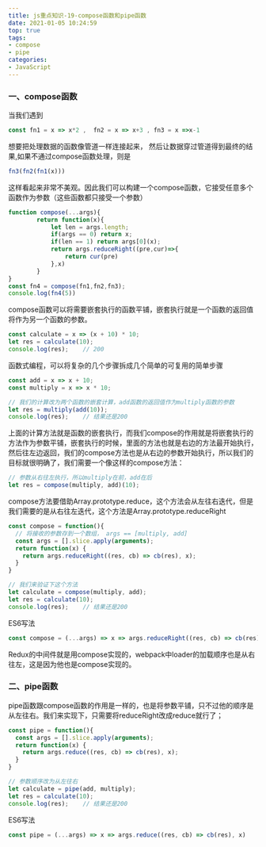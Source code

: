 ```yaml
---
title: js重点知识-19-compose函数和pipe函数
date: 2021-01-05 10:24:59
top: true
tags:
- compose
- pipe
categories:
- JavaScript
---
```

### 一、compose函数
<!--more-->
当我们遇到

```js
const fn1 = x => x*2 ,  fn2 = x => x+3 , fn3 = x =>x-1 
```

想要把处理数据的函数像管道一样连接起来， 然后让数据穿过管道得到最终的结果,如果不通过compose函数处理，则是

```js
fn3(fn2(fn1(x)))
```

这样看起来非常不美观。因此我们可以构建一个compose函数，它接受任意多个函数作为参数（这些函数都只接受一个参数）

```js
function compose(...args){
		return function(x){
			let len = args.length;
			if(args == 0) return x;
			if(len == 1) return args[0](x);
			return args.reduceRight((pre,cur)=>{
				return cur(pre)
			},x)
		}
}
const fn4 = compose(fn1,fn2,fn3);
console.log(fn4(5))
```

compose函数可以将需要嵌套执行的函数平铺，嵌套执行就是一个函数的返回值将作为另一个函数的参数。

```js
const calculate = x => (x + 10) * 10;
let res = calculate(10);
console.log(res);    // 200
```

函数式编程，可以将复杂的几个步骤拆成几个简单的可复用的简单步骤

```js
const add = x => x + 10;
const multiply = x => x * 10;

// 我们的计算改为两个函数的嵌套计算，add函数的返回值作为multiply函数的参数
let res = multiply(add(10));
console.log(res);    // 结果还是200
```

上面的计算方法就是函数的嵌套执行，而我们compose的作用就是将嵌套执行的方法作为参数平铺，嵌套执行的时候，里面的方法也就是右边的方法最开始执行，然后往左边返回，我们的compose方法也是从右边的参数开始执行，所以我们的目标就很明确了，我们需要一个像这样的compose方法：

```js
// 参数从右往左执行，所以multiply在前，add在后
let res = compose(multiply, add)(10);
```

compose方法要借助Array.prototype.reduce，这个方法会从左往右迭代，但是我们需要的是从右往左迭代，这个方法是Array.prototype.reduceRight

```js
const compose = function(){
  // 将接收的参数存到一个数组， args == [multiply, add]
  const args = [].slice.apply(arguments);
  return function(x) {
    return args.reduceRight((res, cb) => cb(res), x);
  }
}

// 我们来验证下这个方法
let calculate = compose(multiply, add);
let res = calculate(10);
console.log(res);    // 结果还是200
```

ES6写法

```js
const compose = (...args) => x => args.reduceRight((res, cb) => cb(res), x);
```

Redux的中间件就是用compose实现的，webpack中loader的加载顺序也是从右往左，这是因为他也是compose实现的。

### 二、pipe函数

pipe函数跟compose函数的作用是一样的，也是将参数平铺，只不过他的顺序是从左往右。我们来实现下，只需要将reduceRight改成reduce就行了；

```js
const pipe = function(){
  const args = [].slice.apply(arguments);
  return function(x) {
    return args.reduce((res, cb) => cb(res), x);
  }
}

// 参数顺序改为从左往右
let calculate = pipe(add, multiply);
let res = calculate(10);
console.log(res);    // 结果还是200
```

ES6写法

```js
const pipe = (...args) => x => args.reduce((res, cb) => cb(res), x)
```
